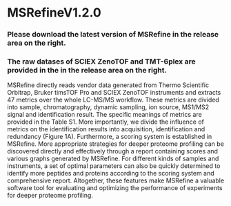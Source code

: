 # MSRefineV1.2.0
### Please download the latest version of MSRefine in the release area on the right.
### The raw datases of SCIEX ZenoTOF and TMT-6plex are provided in the in the release area on the right.

MSRefine directly reads vendor data generated from Thermo Scientific Orbitrap, Bruker timsTOF Pro and SCIEX ZenoTOF instruments and extracts 47 metrics over the whole LC-MS/MS workflow. These metrics are divided into sample, chromatography, dynamic sampling, ion source, MS1/MS2 signal and identification result. The specific meanings of metrics are provided in the Table S1. More importantly, we divide the influence of metrics on the identification results into acquisition, identification and redundancy (Figure 1A). Furthermore, a scoring system is established in MSRefine. More appropriate strategies for deeper proteome profiling can be discovered directly and effectively through a report containing scores and various graphs generated by MSRefine. For different kinds of samples and instruments, a set of optimal parameters can also be quickly determined to identify more peptides and proteins according to the scoring system and comprehensive report. Altogether, these features make MSRefine a valuable software tool for evaluating and optimizing the performance of experiments for deeper proteome profiling. 
